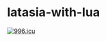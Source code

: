 # latasia-with-lua
<a href="https://996.icu"><img src="https://img.shields.io/badge/link-996.icu-red.svg" alt="996.icu"></a>
